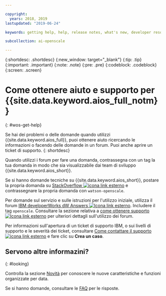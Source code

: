 ```yaml
---

copyright:
  years: 2018, 2019
lastupdated: "2019-06-24"

keywords: getting help, help, release notes, what's new, developer resources 

subcollection: ai-openscale

---
```


{:shortdesc: .shortdesc}
{:new_window: target="_blank"}
{:tip: .tip}
{:important: .important}
{:note: .note}
{:pre: .pre}
{:codeblock: .codeblock}
{:screen: .screen}

# Come ottenere aiuto e supporto per {{site.data.keyword.aios_full_notm}}
{: #wos-get-help}

Se hai dei problemi o delle domande quando utilizzi {{site.data.keyword.aios_full}},
puoi ottenere aiuto ricercando le informazioni o facendo delle domande in un forum. Puoi anche aprire un ticket di supporto.
{: shortdesc}

Quando utilizzi i forum per fare una domanda, contrassegna con un tag la tua domanda in modo che sia visualizzabile dai team di sviluppo {{site.data.keyword.aios_short}}.

Se si hanno domande tecniche su {{site.data.keyword.aios_short}}, postare la propria domanda su [StackOverflow ![icona link esterno](../../icons/launch-glyph.svg "icona link esterno")](https://stackoverflow.com/questions/tagged/watson-openscale) e contrassegnare la propria domanda con `watson-openscale`.

Per domande sul servizio e sulle istruzioni per l'utilizzo iniziale, utilizza il forum [IBM developerWorks dW Answers ![Icona link esterno](../../icons/launch-glyph.svg "Icona link esterno")](https://developer.ibm.com/?s=openscale). Includere il tag `openscale`. Consultare la sezione relativa a [come ottenere supporto ![Icona link esterno](../../icons/launch-glyph.svg "Icona link esterno")](https://developer.ibm.com/answers/smartspace/dw-answers-help/index.html) per ulteriori dettagli sull'utilizzo dei forum.

Per informazioni sull'apertura di un ticket di supporto IBM, o sui livelli di supporto e le severità dei ticket, consultare [Come contattare il supporto ![icona link esterno](../../icons/launch-glyph.svg "icona link esterno")](https://cloud.ibm.com/unifiedsupport/supportcenter) e fare clic su **Crea un caso**.

## Servono altre informazini?
{: #looking}

Controlla la sezione [Novità](/docs/services/ai-openscale?topic=ai-openscale-rn-relnotes) per conoscere le nuove caratteristiche e funzioni organizzate per data.

Se si hanno domande, consultare le [FAQ](/docs/services/ai-openscale?topic=ai-openscale-wos-faqs) per le risposte.
